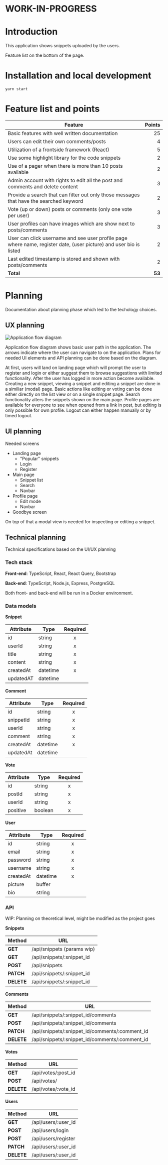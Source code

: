 # **WORK-IN-PROGRESS**

# Introduction

This application shows snippets uploaded by the users.

Feature list on the bottom of the page.

# Installation and local development

`yarn start`

# Feature list and points

| Feature                                                                                                            | Points |
| ------------------------------------------------------------------------------------------------------------------ | -----: |
| Basic features with well written documentation                                                                     |     25 |
| Users can edit their own comments/posts                                                                            |      4 |
| Utilization of a frontside framework (React)                                                                       |      5 |
| Use some highlight library for the code snippets                                                                   |      2 |
| Use of a pager when there is more than 10 posts available                                                          |      2 |
| Admin account with rights to edit all the post and comments and delete content                                     |      3 |
| Provide a search that can filter out only those messages that have the searched keyword                            |      2 |
| Vote (up or down) posts or comments (only one vote per user)                                                       |      3 |
| User profiles can have images which are show next to posts/comments                                                |      3 |
| User can click username and see user profile page where name, register date, (user picture) and user bio is listed |      2 |
| Last edited timestamp is stored and shown with posts/comments                                                      |      2 |
| **Total**                                                                                                          | **53** |

# Planning

Documentation about planning phase which led to the techology choices.

## UX planning

![Application flow diagram](https://i.imgur.com/HR7sBmC.png)

Application flow diagram shows basic user path in the application. The arrows indicate where the user can navigate to on the application. Plans for needed UI elements and API planning can be done based on the diagram.

At first, users will land on landing page which will prompt the user to register and login or either suggest them to browse suggestions with limited functionality. After the user has logged in more action become available. Creating a new snippet, viewing a snippet and editing a snippet are done in a similiar (modal) page. Basic actions like editing or voting can be done either directly on the list view or on a single snippet page. Search functionality alters the snippets shown on the main page. Profile pages are available for everyone to see when opened from a link in post, but editing is only possible for own profile. Logout can either happen manually or by timed logout.

## UI planning

Needed screens

- Landing page
  - "Popular" snippets
  - Login
  - Register
- Main page
  - Snippet list
  - Search
  - Navbar
- Profile page
  - Edit mode
  - Navbar
- Goodbye screen

On top of that a modal view is needed for inspecting or editing a snippet.

## Technical planning

Technical specifications based on the UI/UX planning

### Tech stack

**Front-end**: TypeScript, React, React Query, Bootstrap

**Back-end**: TypeScript, Node.js, Express, PostgreSQL

Both front- and back-end will be run in a Docker environment.

### Data models

**Snippet**

| Attribute | Type     | Required |
| --------- | -------- | :------: |
| id        | string   |    x     |
| userId    | string   |    x     |
| title     | string   |    x     |
| content   | string   |    x     |
| createdAt | datetime |    x     |
| updatedAT | datetime |

**Comment**

| Attribute | Type     | Required |
| --------- | -------- | :------: |
| id        | string   |    x     |
| snippetId | string   |    x     |
| userId    | string   |    x     |
| comment   | string   |    x     |
| createdAt | datetime |    x     |
| updatedAt | datetime |

**Vote**

| Attribute | Type    | Required |
| --------- | ------- | :------: |
| id        | string  |    x     |
| postId    | string  |    x     |
| userId    | string  |    x     |
| positive  | boolean |    x     |

**User**

| Attribute | Type     | Required |
| --------- | -------- | :------: |
| id        | string   |    x     |
| email     | string   |    x     |
| password  | string   |    x     |
| username  | string   |    x     |
| createdAt | datetime |    x     |
| picture   | buffer   |
| bio       | string   |

### API

WIP: Planning on theoretical level, might be modified as the project goes

**Snippets**

| Method     | URL                        |
| ---------- | -------------------------- |
| **GET**    | /api/snippets (params wip) |
| **GET**    | /api/snippets/:snippet_id  |
| **POST**   | /api/snippets              |
| **PATCH**  | /api/snippets/:snippet_id  |
| **DELETE** | /api/snippets/:snippet_id  |

**Comments**

| Method     | URL                                            |
| ---------- | ---------------------------------------------- |
| **GET**    | /api/snippets/:snippet_id/comments             |
| **POST**   | /api/snippets/:snippet_id/comments             |
| **PATCH**  | /api/snippets/:snippet_id/comments/:comment_id |
| **DELETE** | /api/snippets/:snippet_id/comments/:comment_id |

**Votes**

| Method     | URL                 |
| ---------- | ------------------- |
| **GET**    | /api/votes/:post_id |
| **POST**   | /api/votes/         |
| **DELETE** | /api/votes/:vote_id |

**Users**

| Method     | URL                 |
| ---------- | ------------------- |
| **GET**    | /api/users/:user_id |
| **POST**   | /api/users/login    |
| **POST**   | /api/users/register |
| **PATCH**  | /api/users/:user_id |
| **DELETE** | /api/users/:user_id |
